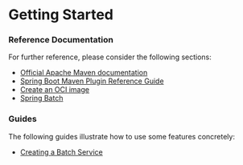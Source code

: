 # Getting Started

### Reference Documentation

For further reference, please consider the following sections:

* [Official Apache Maven documentation](https://maven.apache.org/guides/index.html)
* [Spring Boot Maven Plugin Reference Guide](https://docs.spring.io/spring-boot/docs/3.1.6/maven-plugin/reference/html/)
* [Create an OCI image](https://docs.spring.io/spring-boot/docs/3.1.6/maven-plugin/reference/html/#build-image)
* [Spring Batch](https://docs.spring.io/spring-boot/docs/3.1.6/reference/htmlsingle/index.html#howto.batch)

### Guides

The following guides illustrate how to use some features concretely:

* [Creating a Batch Service](https://spring.io/guides/gs/batch-processing/)

